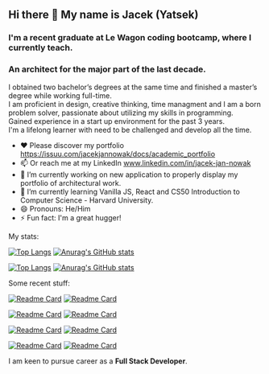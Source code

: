 ## Hi there 👋 My name is Jacek (Yatsek)

### I'm a recent graduate at Le Wagon coding bootcamp, where I currently teach. 
### An architect for the major part of the last decade. 

I obtained two bachelor’s degrees at the same time and finished a master’s degree while working full-time. <br/>
I am proficient in design, creative thinking, time managment and I am a born problem solver, passionate about utilizing my skills in programming. <br/>
Gained experience in a start up environment for the past 3 years. <br/>
I'm a lifelong learner with need to be challenged and develop all the time. <br/>

- ❤️ Please discover my portfolio https://issuu.com/jacekjannowak/docs/academic_portfolio
- 📫 Or reach me at my LinkedIn www.linkedin.com/in/jacek-jan-nowak
- 🔭 I’m currently working on new application to properly display my portfolio of architectural work.
- 🌱 I’m currently learning Vanilla JS, React and CS50 Introduction to Computer Science - Harvard University.
- 😄 Pronouns: He/Him
- ⚡ Fun fact: I'm a great hugger!  

My stats:

[![Top Langs](https://github-readme-stats.vercel.app/api/top-langs/?username=Jacek-Jan-Nowak&bg_color=161b22&border_color=30363d&text_color=8b949e&title_color=ffffff&icon_color=3fb938&hide=haml,scss,css,makefile)](https://github.com/anuraghazra/github-readme-stats#gh-dark-mode-only)
[![Anurag's GitHub stats](https://github-readme-stats.vercel.app/api?username=Jacek-Jan-Nowak&count_private=true&show_icons=true&bg_color=161b22&border_color=30363d&text_color=8b949e&title_color=ffffff&icon_color=38a6ff&line_height=40)](https://github.com/anuraghazra/github-readme-stats#gh-dark-mode-only)

[![Top Langs](https://github-readme-stats.vercel.app/api/top-langs/?username=Jacek-Jan-Nowak&bg_color=f6f8fa&border_color=d0d7de&text_color=8b949e&title_color=000000&icon_color=3fb938&hide=haml,scss,css,makefile)](https://github.com/anuraghazra/github-readme-stats#gh-light-mode-only)
[![Anurag's GitHub stats](https://github-readme-stats.vercel.app/api?username=Jacek-Jan-Nowak&count_private=true&show_icons=true&bg_color=f6f8fa&border_color=d0d7de&text_color=57606a&title_color=000000&icon_color=0969da&line_height=40)](https://github.com/anuraghazra/github-readme-stats#gh-light-mode-only)

Some recent stuff:

[![Readme Card](https://github-readme-stats.vercel.app/api/pin/?username=Jacek-Jan-Nowak&repo=GARDNR&bg_color=0d1117&border_color=30363d&text_color=8b949e&icon_color=8b949e)](https://github.com/Jacek-Jan-Nowak/GARDNR#gh-dark-mode-only)
[![Readme Card](https://github-readme-stats.vercel.app/api/pin/?username=Jacek-Jan-Nowak&repo=OneTwoThree&bg_color=0d1117&border_color=30363d&text_color=8b949e&icon_color=8b949e)](https://github.com/Jacek-Jan-Nowak/OneTwoThree#gh-dark-mode-only)

[![Readme Card](https://github-readme-stats.vercel.app/api/pin/?username=Jacek-Jan-Nowak&repo=JavaScript30&bg_color=0d1117&border_color=30363d&text_color=8b949e&icon_color=8b949e)](https://github.com/Jacek-Jan-Nowak/JavaScript30#gh-dark-mode-only)
[![Readme Card](https://github-readme-stats.vercel.app/api/pin/?username=Jacek-Jan-Nowak&repo=CS50_2021&bg_color=0d1117&border_color=30363d&text_color=8b949e&icon_color=8b949e)](https://github.com/Jacek-Jan-Nowak/CS50_2021#gh-dark-mode-only)

[![Readme Card](https://github-readme-stats.vercel.app/api/pin/?username=Jacek-Jan-Nowak&repo=GARDNR&bg_color=ffffff&border_color=d0d7ded&text_color=57606a&icon_color=57606a)](https://github.com/Jacek-Jan-Nowak/GARDNR#gh-light-mode-only)
[![Readme Card](https://github-readme-stats.vercel.app/api/pin/?username=Jacek-Jan-Nowak&repo=OneTwoThree&bg_color=ffffff&border_color=d0d7ded&text_color=57606a&icon_color=57606a)](https://github.com/Jacek-Jan-Nowak/OneTwoThree#gh-light-mode-only)

[![Readme Card](https://github-readme-stats.vercel.app/api/pin/?username=Jacek-Jan-Nowak&repo=JavaScript30&bg_color=ffffff&border_color=d0d7de&text_color=57606a&icon_color=57606a)](https://github.com/Jacek-Jan-Nowak/JavaScript30#gh-light-mode-only)
[![Readme Card](https://github-readme-stats.vercel.app/api/pin/?username=Jacek-Jan-Nowak&repo=CS50_2021&bg_color=ffffff&border_color=d0d7de&text_color=57606a&icon_color=57606a)](https://github.com/Jacek-Jan-Nowak/CS50_2021#gh-light-mode-only)

I am keen to pursue career as a **Full Stack Developer**.

<!--
**Jacek-Jan-Nowak/Jacek-Jan-Nowak** is a ✨ _special_ ✨ repository because its `README.md` (this file) appears on your GitHub profile.

Here are some ideas to get you started:

- 🔭 I’m currently working on ...
- 🌱 I’m currently learning ...
- 👯 I’m looking to collaborate on ...
- 🤔 I’m looking for help with ...
- 💬 Ask me about ...
- 📫 How to reach me: ...
- 😄 Pronouns: ...
- ⚡ Fun fact: ...
-->

